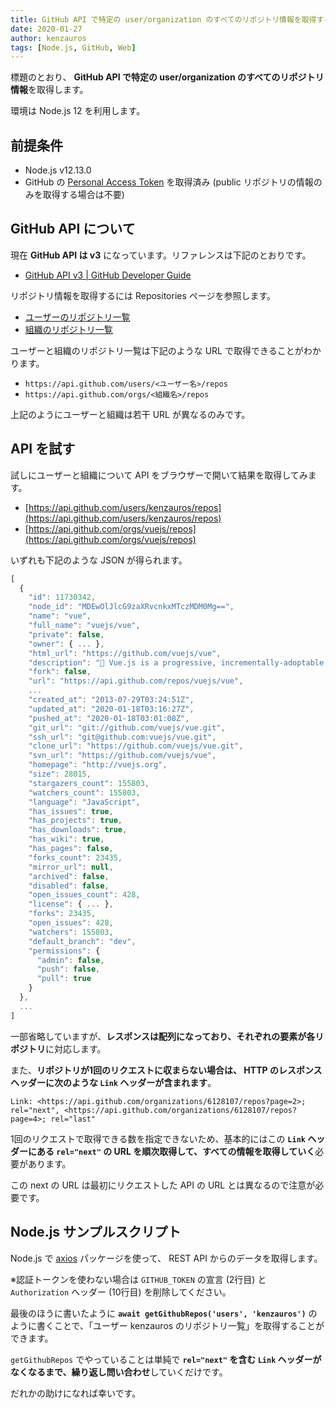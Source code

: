```yaml
---
title: GitHub API で特定の user/organization のすべてのリポジトリ情報を取得する
date: 2020-01-27
author: kenzauros
tags: [Node.js, GitHub, Web]
---
```


標題のとおり、 **GitHub API で特定の user/organization のすべてのリポジトリ情報**を取得します。

環境は Node.js 12 を利用します。

## 前提条件

- Node.js v12.13.0
- GitHub の [Personal Access Token](https://github.com/settings/tokens) を取得済み (public リポジトリの情報のみを取得する場合は不要)

## GitHub API について

現在 **GitHub API は v3** になっています。リファレンスは下記のとおりです。

- [GitHub API v3 | GitHub Developer Guide](https://developer.github.com/v3/)

リポジトリ情報を取得するには Repositories ページを参照します。

- [ユーザーのリポジトリ一覧](https://developer.github.com/v3/repos/#list-user-repositories)
- [組織のリポジトリ一覧](https://developer.github.com/v3/repos/#list-organization-repositories)

ユーザーと組織のリポジトリ一覧は下記のような URL で取得できることがわかります。

- `https://api.github.com/users/<ユーザー名>/repos`
- `https://api.github.com/orgs/<組織名>/repos`

上記のようにユーザーと組織は若干 URL が異なるのみです。

## API を試す

試しにユーザーと組織について API をブラウザーで開いて結果を取得してみます。

- [https://api.github.com/users/kenzauros/repos](https://api.github.com/users/kenzauros/repos)
- [https://api.github.com/orgs/vuejs/repos](https://api.github.com/orgs/vuejs/repos)

いずれも下記のような JSON が得られます。

```js
[
  {
    "id": 11730342,
    "node_id": "MDEwOlJlcG9zaXRvcnkxMTczMDM0Mg==",
    "name": "vue",
    "full_name": "vuejs/vue",
    "private": false,
    "owner": { ... },
    "html_url": "https://github.com/vuejs/vue",
    "description": "🖖 Vue.js is a progressive, incrementally-adoptable JavaScript framework for building UI on the web.",
    "fork": false,
    "url": "https://api.github.com/repos/vuejs/vue",
    ...
    "created_at": "2013-07-29T03:24:51Z",
    "updated_at": "2020-01-18T03:16:27Z",
    "pushed_at": "2020-01-18T03:01:08Z",
    "git_url": "git://github.com/vuejs/vue.git",
    "ssh_url": "git@github.com:vuejs/vue.git",
    "clone_url": "https://github.com/vuejs/vue.git",
    "svn_url": "https://github.com/vuejs/vue",
    "homepage": "http://vuejs.org",
    "size": 28015,
    "stargazers_count": 155803,
    "watchers_count": 155803,
    "language": "JavaScript",
    "has_issues": true,
    "has_projects": true,
    "has_downloads": true,
    "has_wiki": true,
    "has_pages": false,
    "forks_count": 23435,
    "mirror_url": null,
    "archived": false,
    "disabled": false,
    "open_issues_count": 428,
    "license": { ... },
    "forks": 23435,
    "open_issues": 428,
    "watchers": 155803,
    "default_branch": "dev",
    "permissions": {
      "admin": false,
      "push": false,
      "pull": true
    }
  },
  ...
]
```

一部省略していますが、**レスポンスは配列になっており、それぞれの要素が各リポジトリ**に対応します。

また、**リポジトリが1回のリクエストに収まらない場合は、 HTTP のレスポンスヘッダーに次のような `Link` ヘッダーが含まれます**。

```
Link: <https://api.github.com/organizations/6128107/repos?page=2>; rel="next", <https://api.github.com/organizations/6128107/repos?page=4>; rel="last"
```

1回のリクエストで取得できる数を指定できないため、基本的にはこの **`Link` ヘッダーにある `rel="next"` の URL を順次取得して、すべての情報を取得していく**必要があります。

この next の URL は最初にリクエストした API の URL とは異なるので注意が必要です。

## Node.js サンプルスクリプト

Node.js で [axios](https://github.com/axios/axios) パッケージを使って、 REST API からのデータを取得します。

<script src="https://gist.github.com/kenzauros/89ef31ad231e7efb62e4dcc6ce3bf695.js"></script>

※認証トークンを使わない場合は `GITHUB_TOKEN` の宣言 (2行目) と `Authorization` ヘッダー (10行目) を削除してください。

最後のほうに書いたように **`await getGithubRepos('users', 'kenzauros')`** のように書くことで、「ユーザー kenzauros のリポジトリ一覧」を取得することができます。

`getGithubRepos` でやっていることは単純で **`rel="next"` を含む `Link` ヘッダーがなくなるまで、繰り返し問い合わせ**していくだけです。

だれかの助けになれば幸いです。